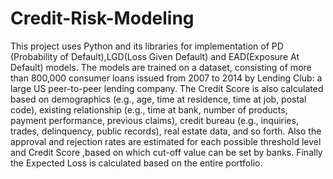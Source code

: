 # Credit-Risk-Modeling
This  project uses Python and its libraries for implementation of PD (Probability of Default),LGD(Loss Given Default) and EAD(Exposure At Default) models. The models are trained on a dataset, consisting of more than 800,000 consumer loans issued from 2007 to 2014 by Lending Club: a large US peer-to-peer lending company. The Credit Score is also calculated based on demographics (e.g., age, time at residence, time at job, postal code), existing relationship (e.g., time at bank, number of products, payment performance, previous claims), credit bureau (e.g., inquiries, trades, delinquency, public records), real estate data, and so forth. Also the  approval and rejection rates are estimated for each possible threshold level and Credit Score ,based on which cut-off value can be set by banks. Finally the Expected Loss is calculated based on the entire portfolio.
